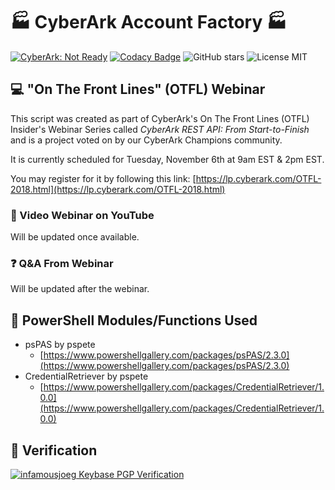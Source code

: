 # :factory: CyberArk Account Factory :factory: 

[![CyberArk: Not Ready](https://img.shields.io/badge/CyberArk-Ready-blue.svg)](https://cyberark.com) 
[![Codacy Badge](https://api.codacy.com/project/badge/Grade/498767efe6b44a3c869c9ebf5c7f4525)](https://www.codacy.com/app/infamousjoeg/cyberark-account-factory?utm_source=github.com&amp;utm_medium=referral&amp;utm_content=infamousjoeg/cyberark-account-factory&amp;utm_campaign=Badge_Grade) 
![GitHub stars](https://badgen.net/github/stars/infamousjoeg/cyberark-account-factory) ![License MIT](https://badgen.net/github/license/infamousjoeg/cyberark-account-factory)

## :computer: "On The Front Lines" (OTFL) Webinar

This script was created as part of CyberArk's On The Front Lines (OTFL) Insider's Webinar Series called _CyberArk REST API: From Start-to-Finish_ and is a project voted on by our CyberArk Champions community.

It is currently scheduled for Tuesday, November 6th at 9am EST & 2pm EST.

You may register for it by following this link: [https://lp.cyberark.com/OTFL-2018.html](https://lp.cyberark.com/OTFL-2018.html)

### :movie_camera: Video Webinar on YouTube

Will be updated once available.

### :question: Q&A From Webinar

Will be updated after the webinar.

## :robot: PowerShell Modules/Functions Used

* psPAS by pspete
  * [https://www.powershellgallery.com/packages/psPAS/2.3.0](https://www.powershellgallery.com/packages/psPAS/2.3.0)
* CredentialRetriever by pspete
  * [https://www.powershellgallery.com/packages/CredentialRetriever/1.0.0](https://www.powershellgallery.com/packages/CredentialRetriever/1.0.0)

## :key: Verification

[![infamousjoeg Keybase PGP Verification](https://badgen.net/keybase/pgp/infamousjoeg)](https://keybase.io/infamousjoeg)

